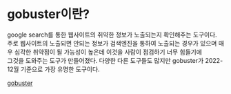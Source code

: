 # gobuster이란?

google search를 통한 웹사이트의 취약한 정보가 노출되는지 확인해주는 도구이다.  
주로 웹사이트의 노출되면 안되는 정보가 검색엔진을 통하여 노출되는 경우가 있으며 매우 심각한 취약점이 될 가능성이 높은데 이것을 사람이 점검하기 너무 힘들기에  
그것을 도와주는 도구가 만들어졌다. 다양한 다른 도구들도 많지만 gobuster가 2022-12월 기준으로 가장 유명한 도구이다.  

[gobuster](https://github.com/OJ/gobuster)